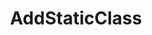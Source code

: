 ---
title: AddStaticClass
position: 1.1
type: ""
description: Registers a static class with the IDC

parameters:
  - name: Type <em>classType</em>
    content: The type of the class to register

content_markdown: |-
  Adding a class registers all of its commands and variables with the IDC.

  Adding a class in the **Awake** method of a GameObject that is loaded at scene start might fail. If your object is available from scene start then 
  you should add it in the **Start** method.
  {: .warning}

right_code_blocks:
  - title: Example
    language: csharp
    code_block: |-
      void Start()
      {
        IDCUtils.IDC.AddStaticClass(typeof(MyStaticClass));
      }
---